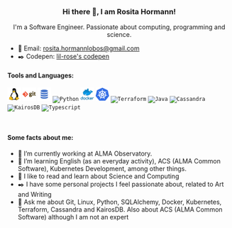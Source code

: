 <h3 align="center">
<br>
  Hi there 👋, I am Rosita Hormann!
  <br>
</h3>
 <p align="center">
  I'm a Software Engineer. Passionate about computing, programming and science.
 </p>
 
<!--

<a href="https://www.linkedin.com/in/rosita-hormann/">
  <img align="left" alt="my linkedin" width="22px" src="https://raw.githubusercontent.com/peterthehan/peterthehan/master/assets/linkedin.svg" />
</a>


![](https://visitor-badge.glitch.me/badge?page_id=lil-rose.lil-rose)
-->

- :incoming_envelope: Email: rosita.hormannlobos@gmail.com
- :black_nib: Codepen: [lil-rose's codepen](https://codepen.io/lil-rose)



#### Tools and Languages:

<code height="30"><img title="Linux" height="30" src="https://raw.githubusercontent.com/github/explore/80688e429a7d4ef2fca1e82350fe8e3517d3494d/topics/linux/linux.png"></code>
<code><img title="Git" height="30" src="https://raw.githubusercontent.com/github/explore/80688e429a7d4ef2fca1e82350fe8e3517d3494d/topics/git/git.png"></code>
<code><img title="SQL" height="30" src="https://raw.githubusercontent.com/github/explore/80688e429a7d4ef2fca1e82350fe8e3517d3494d/topics/sql/sql.png"></code>
<code><img title="Python" height="30" src="https://upload.wikimedia.org/wikipedia/commons/c/c3/Python-logo-notext.svg"></code>
<code><img title="Docker" height="30" src="https://raw.githubusercontent.com/github/explore/80688e429a7d4ef2fca1e82350fe8e3517d3494d/topics/docker/docker.png"></code>
<code><img title="Kubernetes" height="30" src="https://raw.githubusercontent.com/github/explore/80688e429a7d4ef2fca1e82350fe8e3517d3494d/topics/kubernetes/kubernetes.png"></code>
<code><img title="Terraform" height="30" src="https://www.datocms-assets.com/2885/1620155116-brandhcterraformverticalcolor.svg"></code>
<code><img title="Java" height="30" src="https://cdn.worldvectorlogo.com/logos/java.svg"></code>
<code><img title="Cassandra" height="30" src="https://upload.wikimedia.org/wikipedia/commons/thumb/5/5e/Cassandra_logo.svg/2560px-Cassandra_logo.svg.png"></code>
<code><img title="KairosDB" height="30" src="https://raw.githubusercontent.com/kairosdb/kairosdb/60f3ca8bb8335ff91c2fe7c8e6140c8098b2c313/src/docs/_static/favicon.png"></code>
<code><img title="Typescript" height="30" src="https://upload.wikimedia.org/wikipedia/commons/thumb/4/4c/Typescript_logo_2020.svg/1024px-Typescript_logo_2020.svg.png"></code>



<br>

#### Some facts about me:

- :milky_way: I’m currently working at ALMA Observatory.
- 🌱 I’m learning English (as an everyday activity), ACS (ALMA Common Software), Kubernetes Development, among other things.
- 🔬 I like to read and learn about Science and Computing
- :black_nib: I have some personal projects I feel passionate about, related to Art and Writing
- 💬 Ask me about Git, Linux, Python, SQLAlchemy, Docker, Kubernetes, Terraform, Cassandra and KairosDB. Also about ACS (ALMA Common Software) although I am not an expert
